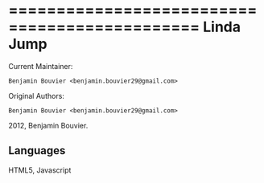==============================================
Linda Jump
==============================================

Current Maintainer: 	

	Benjamin Bouvier <benjamin.bouvier29@gmail.com>

Original Authors: 

	Benjamin Bouvier <benjamin.bouvier29@gmail.com>


 2012, Benjamin Bouvier.


Languages
------------

HTML5, Javascript


